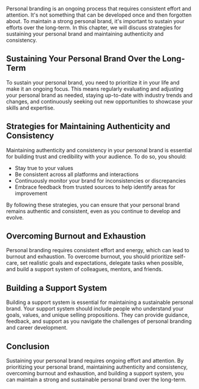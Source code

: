 
Personal branding is an ongoing process that requires consistent effort and attention. It's not something that can be developed once and then forgotten about. To maintain a strong personal brand, it's important to sustain your efforts over the long-term. In this chapter, we will discuss strategies for sustaining your personal brand and maintaining authenticity and consistency.

Sustaining Your Personal Brand Over the Long-Term
-------------------------------------------------

To sustain your personal brand, you need to prioritize it in your life and make it an ongoing focus. This means regularly evaluating and adjusting your personal brand as needed, staying up-to-date with industry trends and changes, and continuously seeking out new opportunities to showcase your skills and expertise.

Strategies for Maintaining Authenticity and Consistency
-------------------------------------------------------

Maintaining authenticity and consistency in your personal brand is essential for building trust and credibility with your audience. To do so, you should:

* Stay true to your values
* Be consistent across all platforms and interactions
* Continuously monitor your brand for inconsistencies or discrepancies
* Embrace feedback from trusted sources to help identify areas for improvement

By following these strategies, you can ensure that your personal brand remains authentic and consistent, even as you continue to develop and evolve.

Overcoming Burnout and Exhaustion
---------------------------------

Personal branding requires consistent effort and energy, which can lead to burnout and exhaustion. To overcome burnout, you should prioritize self-care, set realistic goals and expectations, delegate tasks when possible, and build a support system of colleagues, mentors, and friends.

Building a Support System
-------------------------

Building a support system is essential for maintaining a sustainable personal brand. Your support system should include people who understand your goals, values, and unique selling propositions. They can provide guidance, feedback, and support as you navigate the challenges of personal branding and career development.

Conclusion
----------

Sustaining your personal brand requires ongoing effort and attention. By prioritizing your personal brand, maintaining authenticity and consistency, overcoming burnout and exhaustion, and building a support system, you can maintain a strong and sustainable personal brand over the long-term.
